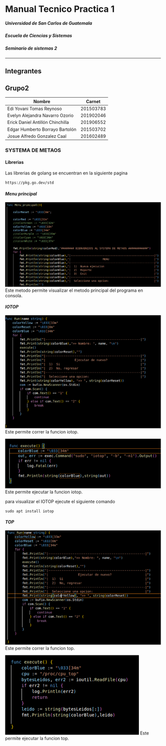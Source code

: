 # Manual Tecnico Practica 1

#####  Universidad de San Carlos de Guatemala
#####  Escuela de Ciencias y Sistemas
#####  Seminario de sistemas 2
-------------------------
## Integrantes
## Grupo2
| Nombre                          | Carnet    |
|----------------------------     |-----------|
| Edi Yovani Tomas Reynoso        | 201503783 |
| Evelyn Alejandra Navarro Ozorio | 201902046 |
| Erick Daniel Antillón Chinchilla| 201906552 |
| Edgar Humberto Borrayo Bartolón | 201503702 |
| Josue Alfredo Gonzalez Caal     | 201602489 |


### SYSTEMA DE METAOS 

#### Librerias
Las librerias de golang se encuentran en la siguiente pagina
```
https://pkg.go.dev/std
```

#### _Menu principal_
![image](/assets/Tecnico/Menuprincipal.png)
Este metodo  permite visualizar el metodo principal del programa en consola.

#### _IOTOP_
![image](/assets/Tecnico/run.png)
Este  permite correr la funcion iotop.

![image](/assets/Tecnico/execute.png)
Este  permite ejecutar la funcion iotop.

para visualizar el IOTOP ejecute el siguiente comando
```
sudo apt install iotop 
```

#### _TOP_

![image](/assets/Tecnico/RunTop.png)
Este  permite correr la funcion top.

![image](/assets/Tecnico/ExecuteTop.png)
Este  permite ejecutar la funcion top.






